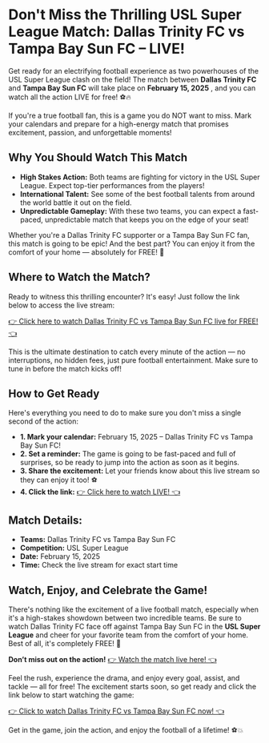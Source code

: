 # Don't Miss the Thrilling USL Super League Match: Dallas Trinity FC vs Tampa Bay Sun FC – LIVE!

Get ready for an electrifying football experience as two powerhouses of the USL Super League clash on the field! The match between **Dallas Trinity FC** and **Tampa Bay Sun FC** will take place on **February 15, 2025** , and you can watch all the action LIVE for free! ⚽🔥

If you're a true football fan, this is a game you do NOT want to miss. Mark your calendars and prepare for a high-energy match that promises excitement, passion, and unforgettable moments!

## Why You Should Watch This Match

- **High Stakes Action:** Both teams are fighting for victory in the USL Super League. Expect top-tier performances from the players!
- **International Talent:** See some of the best football talents from around the world battle it out on the field.
- **Unpredictable Gameplay:** With these two teams, you can expect a fast-paced, unpredictable match that keeps you on the edge of your seat!

Whether you're a Dallas Trinity FC supporter or a Tampa Bay Sun FC fan, this match is going to be epic! And the best part? You can enjoy it from the comfort of your home — absolutely for FREE! 🎉

## Where to Watch the Match?

Ready to witness this thrilling encounter? It's easy! Just follow the link below to access the live stream:

[👉 Click here to watch Dallas Trinity FC vs Tampa Bay Sun FC live for FREE! 👈](https://tinyurl.com/livestreamfreeo?st=Dallas+Trinity+FC+vs+Tampa+Bay+Sun+FC&si=ghc)

This is the ultimate destination to catch every minute of the action — no interruptions, no hidden fees, just pure football entertainment. Make sure to tune in before the match kicks off!

## How to Get Ready

Here's everything you need to do to make sure you don't miss a single second of the action:

- **1. Mark your calendar:** February 15, 2025 – Dallas Trinity FC vs Tampa Bay Sun FC!
- **2. Set a reminder:** The game is going to be fast-paced and full of surprises, so be ready to jump into the action as soon as it begins.
- **3. Share the excitement:** Let your friends know about this live stream so they can enjoy it too! ⚽
- **4. Click the link:** [👉 Click here to watch LIVE! 👈](https://tinyurl.com/livestreamfreeo?st=Dallas+Trinity+FC+vs+Tampa+Bay+Sun+FC&si=ghc)

## Match Details:

- **Teams:** Dallas Trinity FC vs Tampa Bay Sun FC
- **Competition:** USL Super League
- **Date:** February 15, 2025
- **Time:** Check the live stream for exact start time

## Watch, Enjoy, and Celebrate the Game!

There's nothing like the excitement of a live football match, especially when it's a high-stakes showdown between two incredible teams. Be sure to watch Dallas Trinity FC face off against Tampa Bay Sun FC in the **USL Super League** and cheer for your favorite team from the comfort of your home. Best of all, it's completely FREE! 🥳

**Don’t miss out on the action!** [👉 Watch the match live here! 👈](https://tinyurl.com/livestreamfreeo?st=Dallas+Trinity+FC+vs+Tampa+Bay+Sun+FC&si=ghc)

Feel the rush, experience the drama, and enjoy every goal, assist, and tackle — all for free! The excitement starts soon, so get ready and click the link below to start watching the game:

[👉 Click to watch Dallas Trinity FC vs Tampa Bay Sun FC now! 👈](https://tinyurl.com/livestreamfreeo?st=Dallas+Trinity+FC+vs+Tampa+Bay+Sun+FC&si=ghc)

Get in the game, join the action, and enjoy the football of a lifetime! ⚽💥
